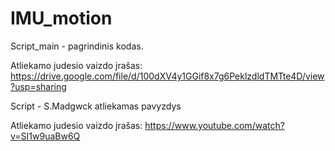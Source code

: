 IMU_motion
======================================

Script_main - pagrindinis kodas.

Atliekamo judesio vaizdo įrašas: https://drive.google.com/file/d/100dXV4y1GGif8x7g6PeklzdldTMTte4D/view?usp=sharing 


Script - S.Madgwck atliekamas pavyzdys

Atliekamo judesio vaizdo įrašas: https://www.youtube.com/watch?v=SI1w9uaBw6Q
